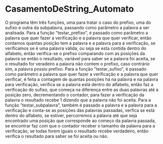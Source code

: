 # CasamentoDeString_Automato

O programa têm três funções, uma para tratar o caso do prefixo, uma do sufixo e outra da subpalavra, passando como parâmetro a palavra a ser analisada.
Para a função "testar_prefixo", é passado como parâmetro a palavra que quer fazer a verificação e a palavra que quer verificar, então contamos quantas posição tem a palavra e a palavra para a verificação, se verificamos se é uma palavra válida, ou seja se esta contida dentro do alfabeto, então verifica-se o prefixo comparando com as posições da palavra se então o resultado, variável para saber se a palavra foi aceita, se o resultado for veradeiro a palavra não contem o prefixo, caso contrário sim, a palavra possiu prefixo.
Para a função "testar_sufixo", é passado como parâmetro a palavra que quer fazer a verificação e a palavra que quer verificar, é feita a contagem de quantas posições há na palavra e na palavra para verificação, verifica se a palavra está dentro do alfabeto, então faz a verificação do sufixo, que começa na diferença entre as duas palavras até a posição zero,  decrementando o contador, para fazer a verificação da palavra o resultado recebe 1 dizendo que a palavra não foi aceita.
Para a função "testar_subpalavra", também é passado a palavra e a palavra para a verificação e conta-se as posições das palavras passadas, verfica se está dentro do alfabeto, se estiver, percorremos a palavra até que seja encontrado uma posição que corresponde ao começo da palavra passada, se encontrar faz com que o contador receber o tamanho da palavra para a verificação, se todas forem iguais o resultado recebe verdadeiro, então verifica o resultado para saber se foi aceita ou não.
